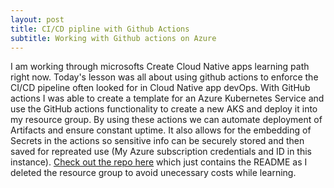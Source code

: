 ```yaml
---
layout: post
title: CI/CD pipline with Github Actions
subtitle: Working with Github actions on Azure
---
```


I am working through microsofts Create Cloud Native apps learning path right now. Today's lesson was all about using github actions to enforce the CI/CD pipeline often looked for in Cloud Native app devOps. With GitHub actions I was able to create a template for an Azure Kubernetes Service and use the GitHub actions functionality to create a new AKS and deploy it into my resource group. By using these actions we can automate deployment of Artifacts and ensure constant uptime. It also allows for the embedding of Secrets in the actions so sensitive info can be securely stored and then saved for repreated use (My Azure subscription credentials and ID in this instance). [Check out the repo here](https://github.com/BHammock33/cna-devops-03/tree/main) which just contains the README as I deleted the resource group to avoid unecessary costs while learning. 